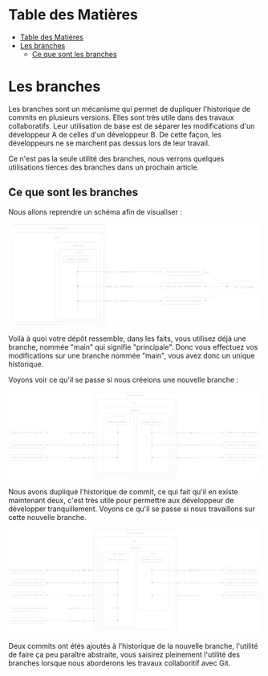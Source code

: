 # Table des Matières

- [Table des Matières](#table-des-matières)
- [Les branches](#les-branches)
  - [Ce que sont les branches](#ce-que-sont-les-branches)

# Les branches

Les branches sont un mécanisme qui permet de dupliquer l'historique de commits en plusieurs versions. Elles sont très utile dans des travaux collaboratifs. Leur utilisation de base est de séparer les modifications d'un développeur A de celles d'un développeur B. De cette façon, les développeurs ne se marchent pas dessus lors de leur travail.

Ce n'est pas la seule utilité des branches, nous verrons quelques utilisations tierces des branches dans un prochain article.

## Ce que sont les branches

Nous allons reprendre un schéma afin de visualiser :

![one branch](../assets/one-branch-repo.png)

Voilà à quoi votre dépôt ressemble, dans les faits, vous utilisez déjà une branche, nommée "main" qui signifie "principale". Donc vous effectuez vos modifications sur une branche nommée "main", vous avez donc un unique historique.

Voyons voir ce qu'il se passe si nous créeions une nouvelle branche :

![two branches](../assets/two-branch-repo.png)

Nous avons dupliqué l'historique de commit, ce qui fait qu'il en existe maintenant deux, c'est très utile pour permettre aux développeur de développer tranquillement. Voyons ce qu'il se passe si nous travaillons sur cette nouvelle branche.

![](../assets/new-commits.png)

Deux commits ont étés ajoutés à l'historique de la nouvelle branche, l'utilité de faire ça peu paraître abstraite, vous saisirez pleinement l'utilité des branches lorsque nous aborderons les travaux collaboritif avec Git.